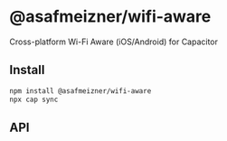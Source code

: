 # @asafmeizner/wifi-aware

Cross-platform Wi-Fi Aware (iOS/Android) for Capacitor

## Install

```bash
npm install @asafmeizner/wifi-aware
npx cap sync
```

## API

<docgen-index></docgen-index>

<docgen-api>
<!-- run docgen to generate docs from the source -->
<!-- More info: https://github.com/ionic-team/capacitor-docgen -->
</docgen-api>
